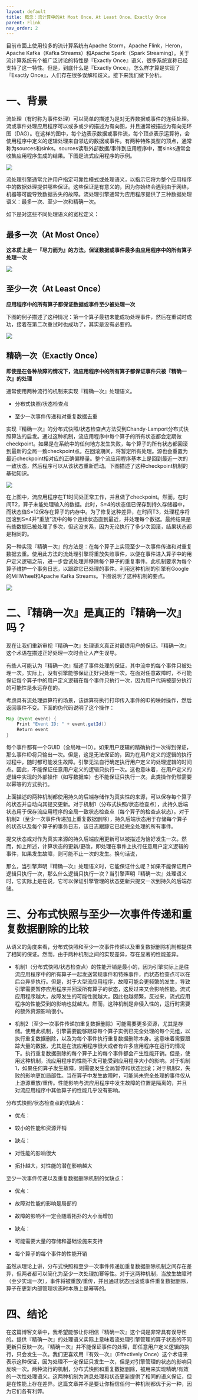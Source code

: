```yaml
---
layout: default
title: 概念：流计算中的At Most Once、At Least Once、Exactly Once
parent: Flink
nav_order: 2
---
```


目前市面上使用较多的流计算系统有Apache Storm，Apache Flink，Heron，Apache Kafka（Kafka Streams）和Apache Spark（Spark Streaming）。关于流计算系统有个被广泛讨论的特性是『Exactly Once』语义，很多系统宣称已经支持了这一特性。但是，到底什么是『Exactly Once』，怎么样才算是实现了『Exactly Once』，人们存在很多误解和歧义。接下来我们做下分析。

# 一、背景

流处理（有时称为事件处理）可以简单的描述为是对无界数据或事件的连续处理。流或事件处理应用程序可以或多或少的描述为有向图，并且通常被描述为有向无环图（DAG）。在这样的图中，每个边表示数据或事件流，每个顶点表示运算符，会使用程序中定义的逻辑处理来自邻边的数据或事件。有两种特殊类型的顶点，通常称为sources和sinks。sources读取外部数据/事件到应用程序中，而sinks通常会收集应用程序生成的结果。下图是流式应用程序的示例。

![](../../assets/images/Flink/attachments/概念：流计算中的At%20Most%20Once、At%20Least%20Once、Exactly%20Once_image_0.png)

流处理引擎通常允许用户指定可靠性模式或处理语义，以指示它将为整个应用程序中的数据处理提供哪些保证。这些保证是有意义的，因为你始终会遇到由于网络，机器等可能导致数据丢失的故障。流处理引擎通常为应用程序提供了三种数据处理语义：最多一次、至少一次和精确一次。

如下是对这些不同处理语义的宽松定义：

## 最多一次（At Most Once）

**这本质上是一『尽力而为』的方法。保证数据或事件最多由应用程序中的所有算子处理一次**

![](../../assets/images/Flink/attachments/概念：流计算中的At%20Most%20Once、At%20Least%20Once、Exactly%20Once_image_1.png)

## 至少一次（At Least Once）

**应用程序中的所有算子都保证数据或事件至少被处理一次**

下图的例子描述了这种情况：第一个算子最初未能成功处理事件，然后在重试时成功，接着在第二次重试时也成功了，其实是没有必要的。

![](../../assets/images/Flink/attachments/概念：流计算中的At%20Most%20Once、At%20Least%20Once、Exactly%20Once_image_2.png)

## 精确一次（Exactly Once）

**即使是在各种故障的情况下，流应用程序中的所有算子都保证事件只被『精确一次』的处理**

通常使用两种流行的机制来实现『精确一次』处理语义。

- 分布式快照/状态检查点

- 至少一次事件传递和对重复数据去重

实现『精确一次』的分布式快照/状态检查点方法受到Chandy-Lamport分布式快照算法的启发。通过这种机制，流应用程序中每个算子的所有状态都会定期做checkpoint。如果是在系统中的任何地方发生失败，每个算子的所有状态都回滚到最新的全局一致checkpoint点。在回滚期间，将暂定所有处理。源也会重置为最近checkpoint相对应的正确偏移量。整个流应用程序基本上是回到最近一次的一致状态，然后程序可以从该状态重新启动。下图描述了这种checkpoint机制的基础知识。

![](../../assets/images/Flink/attachments/概念：流计算中的At%20Most%20Once、At%20Least%20Once、Exactly%20Once_image_3.png)

在上图中，流应用程序在T1时间处正常工作，并且做了checkpoint。然而，在时间T2，算子未能处理输入的数据。此时，S=4的状态值已保存到持久存储器中，而状态值S=12保存在算子的内存中。为了修复这种差异，在时间T3，处理程序将回滚到S=4并“重放”流中的每个连续状态直到最近，并处理每个数据。最终结果是有些数据已被处理了多次，但这没关系，因为无论执行了多少次回滚，结果状态都是相同的。

另一种实现『精确一次』的方法是：在每个算子上实现至少一次事件传递和对重复数据去重。使用此方法的流处理引擎将重放失败事件，以便在事件进入算子中的用户定义逻辑之前，进一步尝试处理并移除每个算子的重复事件。此机制要求为每个算子维护一个事务日志，以跟踪它已处理的事件。利用这种机制的引擎有Google的MillWheel和Apache Kafka Streams。下图说明了这种机制的要点。

![](../../assets/images/Flink/attachments/概念：流计算中的At%20Most%20Once、At%20Least%20Once、Exactly%20Once_image_4.png)

# 二、『精确一次』是真正的『精确一次』吗？

现在让我们重新审视『精确一次』处理语义真正对最终用户的保证。『精确一次』这个术语在描述正好处理一次时会让人产生误导。

有些人可能认为『精确一次』描述了事件处理的保证，其中流中的每个事件只被处理一次。实际上，没有引擎能够保证正好只处理一次。在面对任意故障时，不可能保证每个算子中的用户定义逻辑在每个事件只执行一次，因为用户代码被部分执行的可能性是永远存在的。

考虑具有流处理运算符的场景，该运算符执行打印传入事件的ID的映射操作，然后返回事件不变。下面的伪代码说明了这个操作：

```java
Map (Event event) {
    Print "Event ID: " + event.getId()
    Return event
}
```

每个事件都有一个GUID（全局唯一ID）。如果用户逻辑的精确执行一次得到保证，那么事件ID将只输出一次。但是，这是无法保证的，因为在用户定义的逻辑的执行过程中，随时都可能发生故障。引擎无法自行确定执行用户定义的处理逻辑的时间点。因此，不能保证任意用户定义的逻辑只执行一次。这也意味着，在用户定义的逻辑中实现的外部操作（如写数据库）也不能保证只执行一次。此类操作仍然需要以幂等的方式执行。

上面描述的两种机制都使用持久的后端存储作为真实性的来源，可以保存每个算子的状态并自动向其提交更新。对于机制1（分布式快照/状态检查点），此持久后端状态用于保存流应用程序的全局一致状态检查点（每个算子的检查点状态）。对于机制2（至少一次事件传递加上重复数据删除），持久后端状态用于存储每个算子的状态以及每个算子的事务日志，该日志跟踪它已经完全处理的所有事件。

提交状态或对作为真实来源的持久后端应用更新可以被描述为恰好发生一次。然而，如上所述，计算状态的更新/更改，即处理在事件上执行任意用户定义逻辑的事件，如果发生故障，则可能不止一次的发生。换句话说，

那么，当引擎声明『精确一次』处理语义时，它能保证什么呢？如果不能保证用户逻辑只执行一次，那么什么逻辑只执行一次？当引擎声明『精确一次』处理语义时，它实际上是在说，它可以保证引擎管理的状态更新只提交一次到持久的后端存储。

# 三、分布式快照与至少一次事件传递和重复数据删除的比较

从语义的角度来看，分布式快照和至少一次事件传递以及重复数据删除机制都提供了相同的保证。然而，由于两种机制之间的实现差异，存在显著的性能差异。

- 机制1（分布式快照/状态检查点）的性能开销是最小的，因为引擎实际上是往流应用程序中的所有算子一起发送常规事件和特殊事件，而状态检查点可以在后台异步执行。但是，对于大型流应用程序，故障可能会更频繁的发生，导致引擎需要暂停应用程序并回滚所有算子的状态，这反过来又会影响性能。流式应用程序越大，故障发生的可能性就越大，因此也越频繁，反过来，流式应用程序的性能受到的影响也就越大。然而，这种机制是非侵入性的，运行时需要的额外资源影响很小。

- 机制2（至少一次事件传递加重复数据删除）可能需要更多资源，尤其是存储。使用此机制，引擎需要能够跟踪每个算子实例已完全处理的每个元组，以执行重复数据删除，以及为每个事件执行重复数据删除本身。这意味着需要跟踪大量的数据，尤其是在流应用程序很大或者有许多应用程序在运行的情况下。执行重复数据删除的每个算子上的每个事件都会产生性能开销。但是，使用这种机制，流应用程序的性能不太可能受到应用程序大小的影响。对于机制1，如果任何算子发生故障，则需要发生全局暂停和状态回滚；对于机制2，失败的影响更加局部性。当在算子中发生故障时，可能尚未完全处理的事件仅从上游源重放/重传。性能影响与流应用程序中发生故障的位置是隔离的，并且对流应用程序中其他算子的性能几乎没有影响。

分布式快照/状态检查点的优缺点：

- 优点：


- 较小的性能和资源开销

- 缺点：


- 对性能的影响很大

- 拓扑越大，对性能的潜在影响越大

至少一次事件传递以及重复数据删除机制的优缺点：

- 优点：


- 故障对性能的影响是局部的

- 故障的影响不一定会随着拓扑的大小而增加

- 缺点：


- 可能需要大量的存储和基础设施来支持

- 每个算子的每个事件的性能开销

虽然从理论上讲，分布式快照和至少一次事件传递加重复数据删除机制之间存在差异，但两者都可以简化为至少一次处理加幂等性。对于这两种机制，当放生故障时（至少实现一次），事件将被重放/重传，并且通过状态回滚或事件重复数据删除，算子在更新内部管理状态时本质上是幂等的。

# 四、结论

在这篇博客文章中，我希望能够让你相信『精确一次』这个词是非常具有误导性的。提供『精确一次』的处理语义实际上意味着流处理引擎管理的算子状态的不同更新只反映一次。『精确一次』并不能保证事件的处理，即任意用户定义逻辑的执行，只会发生一次。我们更喜欢用『有效一次』（Effectively Once）这个术语来表示这种保证，因为处理不一定保证只发生一次，但是对引擎管理的状态的影响只反映一次。两种流行的机制，分布式快照和重复数据删除，被用来实现精确/有效的一次性处理语义。这两种机制为消息处理和状态更新提供了相同的语义保证，但是在性能上存在差异。这篇文章并不是要让你相信任何一种机制都优于另一种，因为它们各有利弊。